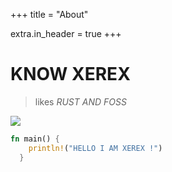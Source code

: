 +++
title = "About"

extra.in_header = true
+++

# KNOW XEREX

> likes *RUST AND FOSS*

![](/images/free_as_in_freedom.png)

```rust 
fn main() {
    println!("HELLO I AM XEREX !")
  }
```
